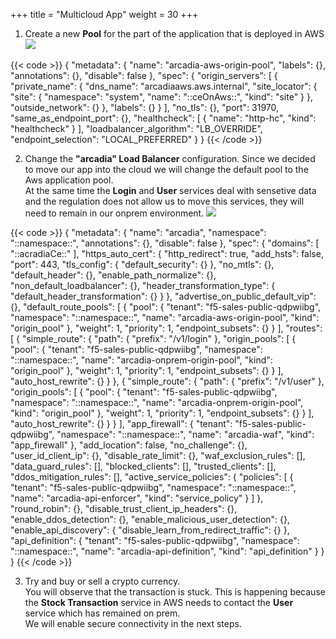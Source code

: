 +++
title = "Multicloud App"
weight = 30
+++

1. Create a new **Pool** for the part of the application that is deployed in AWS
![](/images/6/Slide2.PNG)

{{< code >}}
{
  "metadata": {
    "name": "arcadia-aws-origin-pool",
    "labels": {},
    "annotations": {},
    "disable": false
  },
  "spec": {
    "origin_servers": [
      {
        "private_name": {
          "dns_name": "arcadiaaws.aws.internal",
          "site_locator": {
            "site": {
              "namespace": "system",
              "name": "::ceOnAws::",
              "kind": "site"
            }
          },
          "outside_network": {}
        },
        "labels": {}
      }
    ],
    "no_tls": {},
    "port": 31970,
    "same_as_endpoint_port": {},
    "healthcheck": [
      {
        "name": "http-hc",
        "kind": "healthcheck"
      }
    ],
    "loadbalancer_algorithm": "LB_OVERRIDE",
    "endpoint_selection": "LOCAL_PREFERRED"
  }
}
{{< /code >}}

2. Change the **"arcadia" Load Balancer** configuration. Since we decided to move our app into the cloud we will change the default pool to the Aws application pool.  
At the same time the **Login** and **User** services deal with sensetive data and the regulation does not allow us to move this services, they will need to remain in our onprem environment.
![](/images/6/Slide6.PNG)

{{< code >}}
{
  "metadata": {
    "name": "arcadia",
    "namespace": "::namespace::",
    "annotations": {},
    "disable": false
  },
  "spec": {
    "domains": [
      "::acradiaCe::"
    ],
    "https_auto_cert": {
      "http_redirect": true,
      "add_hsts": false,
      "port": 443,
      "tls_config": {
        "default_security": {}
      },
      "no_mtls": {},
      "default_header": {},
      "enable_path_normalize": {},
      "non_default_loadbalancer": {},
      "header_transformation_type": {
        "default_header_transformation": {}
      }
    },
    "advertise_on_public_default_vip": {},
    "default_route_pools": [
      {
        "pool": {
          "tenant": "f5-sales-public-qdpwiibg",
          "namespace": "::namespace::",
          "name": "arcadia-aws-origin-pool",
          "kind": "origin_pool"
        },
        "weight": 1,
        "priority": 1,
        "endpoint_subsets": {}
      }
    ],
    "routes": [
      {
        "simple_route": {
          "path": {
            "prefix": "/v1/login"
          },
          "origin_pools": [
            {
              "pool": {
                "tenant": "f5-sales-public-qdpwiibg",
                "namespace": "::namespace::",
                "name": "arcadia-onprem-origin-pool",
                "kind": "origin_pool"
              },
              "weight": 1,
              "priority": 1,
              "endpoint_subsets": {}
            }
          ],
          "auto_host_rewrite": {}
        }
      },
      {
        "simple_route": {
          "path": {
            "prefix": "/v1/user"
          },
          "origin_pools": [
            {
              "pool": {
                "tenant": "f5-sales-public-qdpwiibg",
                "namespace": "::namespace::",
                "name": "arcadia-onprem-origin-pool",
                "kind": "origin_pool"
              },
              "weight": 1,
              "priority": 1,
              "endpoint_subsets": {}
            }
          ],
          "auto_host_rewrite": {}
        }
      }
    ],
    "app_firewall": {
      "tenant": "f5-sales-public-qdpwiibg",
      "namespace": "::namespace::",
      "name": "arcadia-waf",
      "kind": "app_firewall"
    },
    "add_location": false,
    "no_challenge": {},
    "user_id_client_ip": {},
    "disable_rate_limit": {},
    "waf_exclusion_rules": [],
    "data_guard_rules": [],
    "blocked_clients": [],
    "trusted_clients": [],
    "ddos_mitigation_rules": [],
    "active_service_policies": {
      "policies": [
        {
          "tenant": "f5-sales-public-qdpwiibg",
          "namespace": "::namespace::",
          "name": "arcadia-api-enforcer",
          "kind": "service_policy"
        }
      ]
    },
    "round_robin": {},
    "disable_trust_client_ip_headers": {},
    "enable_ddos_detection": {},
    "enable_malicious_user_detection": {},
    "enable_api_discovery": {
      "disable_learn_from_redirect_traffic": {}
    },
    "api_definition": {
      "tenant": "f5-sales-public-qdpwiibg",
      "namespace": "::namespace::",
      "name": "arcadia-api-definition",
      "kind": "api_definition"
    }
  }
}
{{< /code >}}

3. Try and buy or sell a crypto currency.  
You will observe that the transaction is stuck. This is happening because the **Stock Transaction** service in AWS needs to contact the **User** service which has remained on prem.  
We will enable secure connectivity in the next steps.